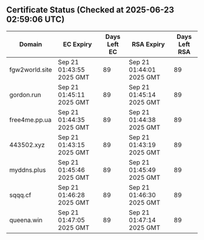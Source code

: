 ## Certificate Status (Checked at 2025-06-23 02:59:06 UTC)
| Domain | EC Expiry | Days Left EC | RSA Expiry | Days Left RSA |
|--------|-----------|-------------|------------|--------------|
| fgw2world.site | Sep 21 01:43:55 2025 GMT | 89 | Sep 21 01:44:01 2025 GMT | 89 |
| gordon.run | Sep 21 01:45:11 2025 GMT | 89 | Sep 21 01:45:14 2025 GMT | 89 |
| free4me.pp.ua | Sep 21 01:44:35 2025 GMT | 89 | Sep 21 01:44:38 2025 GMT | 89 |
| 443502.xyz | Sep 21 01:43:15 2025 GMT | 89 | Sep 21 01:43:19 2025 GMT | 89 |
| myddns.plus | Sep 21 01:45:46 2025 GMT | 89 | Sep 21 01:45:49 2025 GMT | 89 |
| sqqq.cf | Sep 21 01:46:28 2025 GMT | 89 | Sep 21 01:46:30 2025 GMT | 89 |
| queena.win | Sep 21 01:47:05 2025 GMT | 89 | Sep 21 01:47:14 2025 GMT | 89 |
